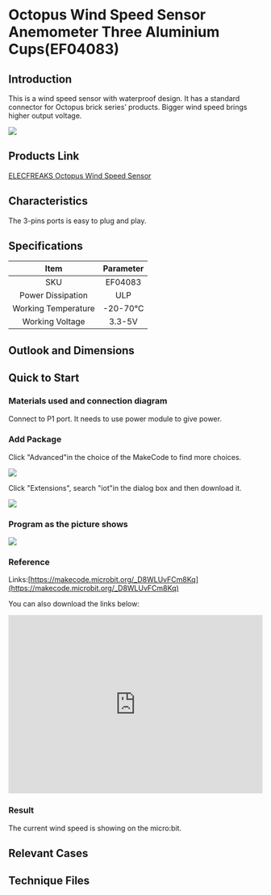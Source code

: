 ﻿# Octopus Wind Speed Sensor Anemometer Three Aluminium Cups(EF04083) 

## Introduction

This is a wind speed sensor with waterproof design. It has a standard connector for Octopus brick series’ products. Bigger wind speed brings higher output voltage. 

 ![](https://wiki-media-ef.oss-cn-hongkong.aliyuncs.com/i18n/en/docusaurus-plugin-content-docs/current/microbit/sensor/octopus-sensors/images/sensor/images/NsSeG42.jpg)

## Products Link

[ELECFREAKS Octopus Wind Speed Sensor](https://shop.elecfreaks.com/products/elecfreaks-octopus-wind-speed-sensor?_pos=1&_sid=f32d1da34&_ss=r)

## Characteristics


The 3-pins ports is easy to plug and play.

## Specifications


Item | Parameter 
:-: | :-: 
SKU|EF04083
Power Dissipation|ULP
Working Temperature|-20-70℃
Working Voltage|3.3-5V

## Outlook and Dimensions


## Quick to Start


### Materials used and connection diagram

 Connect to P1 port.
 It needs to use power module to give power.
### Add Package

Click "Advanced"in the choice of the MakeCode to find more choices.

 ![](https://wiki-media-ef.oss-cn-hongkong.aliyuncs.com/i18n/en/docusaurus-plugin-content-docs/current/microbit/sensor/octopus-sensors/images/sensor/images/smtcNoB.png)

Click "Extensions", search "iot"in the dialog box and then download it.

 ![](https://wiki-media-ef.oss-cn-hongkong.aliyuncs.com/i18n/en/docusaurus-plugin-content-docs/current/microbit/sensor/octopus-sensors/images/sensor/images/nOQkv8h.png)

### Program as the picture shows

  ![](https://wiki-media-ef.oss-cn-hongkong.aliyuncs.com/i18n/en/docusaurus-plugin-content-docs/current/microbit/sensor/octopus-sensors/images/sensor/images/BhIkHwg.png)

### Reference

Links:[https://makecode.microbit.org/_D8WLUvFCm8Kq](https://makecode.microbit.org/_D8WLUvFCm8Kq)

You can also download the links below:

<div style="position:relative;height:0;padding-bottom:70%;overflow:hidden;"><iframe style="position:absolute;top:0;left:0;width:100%;height:100%;" src="https://makecode.microbit.org/#pub:_D8WLUvFCm8Kq" frameborder="0" sandbox="allow-popups allow-forms allow-scripts allow-same-origin"></iframe></div>  


### Result
 The current wind speed is showing on the micro:bit.

## Relevant Cases


## Technique Files

